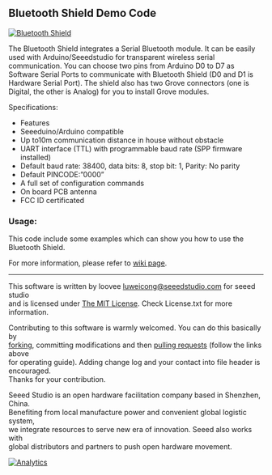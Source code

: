 Bluetooth Shield Demo Code
---------------------------------------------------------
[![Bluetooth Shield](http://www.seeedstudio.com/depot/images/product/Bluetooth%20Sld.jpg)](http://www.seeedstudio.com/depot/bluetooth-shield-p-866.html?cPath=19_21)

The Bluetooth Shield integrates a Serial Bluetooth module. It can be easily used with Arduino/Seeedstudio for transparent wireless serial communication. You can choose two pins from Arduino D0 to D7 as Software Serial Ports to communicate with Bluetooth Shield (D0 and D1 is Hardware Serial Port). The shield also has two Grove connectors (one is Digital, the other is Analog) for you to install Grove modules.

Specifications:

- Features
- Seeeduino/Arduino compatible
- Up to10m communication distance in house without obstacle
- UART interface (TTL) with programmable baud rate (SPP firmware installed)
- Default baud rate: 38400, data bits: 8, stop bit: 1, Parity: No parity
- Default PINCODE:”0000”
- A full set of configuration commands
- On board PCB antenna
- FCC ID certificated


### Usage:

This code include some examples which can show you how to use the Bluetooth Shield. 

For more information, please refer to [wiki page](http://www.seeedstudio.com/wiki/index.php?title=Bluetooth_Shield).

    
----


This software is written by loovee [luweicong@seeedstudio.com](luweicong@seeedstudio.com "luweicong@seeedstudio.com") for seeed studio<br>
and is licensed under [The MIT License](http://opensource.org/licenses/mit-license.php). Check License.txt for more information.<br>

Contributing to this software is warmly welcomed. You can do this basically by<br>
[forking](https://help.github.com/articles/fork-a-repo), committing modifications and then [pulling requests](https://help.github.com/articles/using-pull-requests) (follow the links above<br>
for operating guide). Adding change log and your contact into file header is encouraged.<br>
Thanks for your contribution.

Seeed Studio is an open hardware facilitation company based in Shenzhen, China. <br>
Benefiting from local manufacture power and convenient global logistic system, <br>
we integrate resources to serve new era of innovation. Seeed also works with <br>
global distributors and partners to push open hardware movement.<br>




[![Analytics](https://ga-beacon.appspot.com/UA-46589105-3/Bluetooth_Shield_Demo_Code)](https://github.com/igrigorik/ga-beacon)



